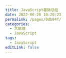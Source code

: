 ```yaml
---
title: JavaScript基础总结
date: 2022-06-28 10:20:23
permalink: /pages/0db94f/
categories:
  - 大前端
  - JavaScript
tags:
  - JavaScript
editLink: false 
---
```

